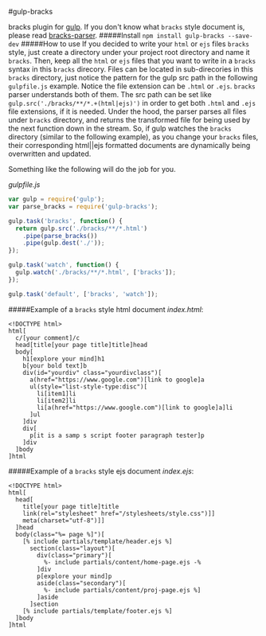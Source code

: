#gulp-bracks

bracks plugin for [gulp](https://github.com/gulpjs/gulp). If you don't know what `bracks` style document is, please read [bracks-parser](https://github.com/mawni/nodejs-bracks-parser).
#####Install
`npm install gulp-bracks --save-dev`
#####How to use
If you decided to write your `html` or `ejs` files `bracks` style, just create a directory under your project root directory and name it `bracks`. Then, keep all the `html` or `ejs` files that you want to write in a `bracks` syntax in this `bracks` direcory. Files can be located in sub-direcories in this `bracks` directory, just notice the pattern for the gulp src path in the following `gulpfile.js` example. Notice the file extension can be `.html` or `.ejs`. `bracks` parser understands both of them. The src path can be set like `gulp.src('./bracks/**/*.+(html|ejs)')` in order to get both `.html` and `.ejs` file extensions, if it is needed. Under the hood, the parser parses all files under `bracks` directory, and returns the transformed file for being used by the next function down in the stream. So, if gulp watches the `bracks` directory (similar to the following example), as you change your `bracks` files, their corresponding html||ejs formatted documents are dynamically being overwritten and updated.

Something like the following will do the job for you.

*gulpfile.js*
```javascript
var gulp = require('gulp');
var parse_bracks = require('gulp-bracks');

gulp.task('bracks', function() {
  return gulp.src('./bracks/**/*.html')
    .pipe(parse_bracks())
    .pipe(gulp.dest('./'));
});

gulp.task('watch', function() {
  gulp.watch('./bracks/**/*.html', ['bracks']);
});

gulp.task('default', ['bracks', 'watch']);
```
#####Example of a `bracks` style html document
*index.html*:
```
<!DOCTYPE html>
html[
  c/[your comment]/c
  head[title[your page title]title]head
  body[
    h1[explore your mind]h1
    b[your bold text]b
    div(id="yourdiv" class="yourdivclass")[
      a(href="https://www.google.com")[link to google]a
      ul(style="list-style-type:disc")[
        li[item1]li
        li[item2]li
        li[a(href="https://www.google.com")[link to google]a]li
      ]ul
    ]div
    div[
      p[it is a samp s script footer paragraph tester]p
    ]div
  ]body
]html
```
#####Example of a `bracks` style ejs document
*index.ejs*:
```
<!DOCTYPE html>
html[
  head[
    title[your page title]title
    link(rel="stylesheet" href="/stylesheets/style.css")]]
    meta(charset="utf-8")]]
  ]head
  body(class="%= page %]")[
    [% include partials/template/header.ejs %]
      section(class="layout")[
        div(class="primary")[
          %- include partials/content/home-page.ejs -%
        ]div
        p[explore your mind]p
        aside(class="secondary")[
          %- include partials/content/proj-page.ejs %]
        ]aside
      ]section
    [% include partials/template/footer.ejs %]
  ]body
]html
```
